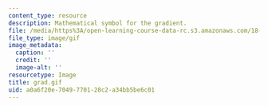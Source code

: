```yaml
---
content_type: resource
description: Mathematical symbol for the gradient.
file: /media/https%3A/open-learning-course-data-rc.s3.amazonaws.com/18-013a-calculus-with-applications-spring-2005/a0a6f20e7049770128c2a34bb5be6c01_grad.gif
file_type: image/gif
image_metadata:
  caption: ''
  credit: ''
  image-alt: ''
resourcetype: Image
title: grad.gif
uid: a0a6f20e-7049-7701-28c2-a34bb5be6c01
---
```

